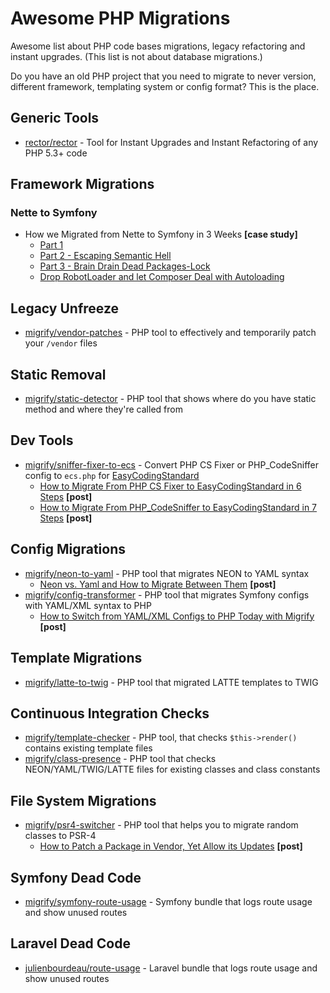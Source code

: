 # Awesome PHP Migrations

Awesome list about PHP code bases migrations, legacy refactoring and instant upgrades. (This list is not about database migrations.)

Do you have an old PHP project that you need to migrate to never version, different framework, templating system or config format? This is the place.

## Generic Tools

- [rector/rector](https://github.com/rectorphp/rector) - Tool for Instant Upgrades and Instant Refactoring of any PHP 5.3+ code

## Framework Migrations

### Nette to Symfony

- How we Migrated from Nette to Symfony in 3 Weeks **[case study]**
    - [Part 1](https://tomasvotruba.com/blog/2019/02/21/how-we-migrated-from-nette-to-symfony-in-3-weeks-part-1/)
    - [Part 2 -  Escaping Semantic Hell](https://tomasvotruba.com/blog/2019/03/07/why-we-migrated-from-nette-to-symfony-in-3-weeks-part-2/)
    - [Part 3 - Brain Drain Dead Packages-Lock](https://tomasvotruba.com/blog/2019/03/11/why-we-migrated-from-nette-to-symfony-in-3-weeks-part-3/)
    - [Drop RobotLoader and let Composer Deal with Autoloading](https://tomasvotruba.com/blog/2020/06/08/drop-robot-loader-and-let-composer-deal-with-autoloading/)

## Legacy Unfreeze

- [migrify/vendor-patches](https://github.com/migrify/vendor-patches) - PHP tool to effectively and temporarily patch your `/vendor` files

## Static Removal

- [migrify/static-detector](https://github.com/migrify/static-detector) - PHP tool that shows where do you have static method and where they're called from

## Dev Tools

- [migrify/sniffer-fixer-to-ecs](https://github.com/migrify/sniffer-fixer-to-ecs) - Convert PHP CS Fixer or PHP_CodeSniffer config to `ecs.php` for [EasyCodingStandard](https://github.com/symplify/easy-coding-standard) 
    - [How to Migrate From PHP CS Fixer to EasyCodingStandard in 6 Steps](https://tomasvotruba.com/blog/2018/06/07/how-to-migrate-from-php-cs-fixer-to-easy-coding-standard/) **[post]**
    - [How to Migrate From PHP_CodeSniffer to EasyCodingStandard in 7 Steps](https://tomasvotruba.com/blog/2018/06/04/how-to-migrate-from-php-code-sniffer-to-easy-coding-standard/) **[post]**

## Config Migrations

- [migrify/neon-to-yaml](https://github.com/migrify/neon-to-yaml) - PHP tool that migrates NEON to YAML syntax
    - [Neon vs. Yaml and How to Migrate Between Them](https://tomasvotruba.com/blog/2018/03/12/neon-vs-yaml-and-how-to-migrate-between-them/) **[post]**
- [migrify/config-transformer](https://github.com/migrify/config-transformer) - PHP tool that migrates Symfony configs with YAML/XML syntax to PHP 
    - [How to Switch from YAML/XML Configs to PHP Today with Migrify](https://tomasvotruba.com/blog/2020/07/27/how-to-switch-from-yaml-xml-configs-to-php-today-with-migrify/) **[post]**  

## Template Migrations

- [migrify/latte-to-twig](https://github.com/migrify/latte-to-twig) - PHP tool that migrated LATTE templates to TWIG 

## Continuous Integration Checks

- [migrify/template-checker](https://github.com/migrify/template-checker) - PHP tool, that checks `$this->render()` contains existing template files
- [migrify/class-presence](https://github.com/migrify/class-presence) - PHP tool that checks NEON/YAML/TWIG/LATTE files for existing classes and class constants 

## File System Migrations

- [migrify/psr4-switcher](https://github.com/migrify/psr4-switcher) - PHP tool that helps you to migrate random classes to PSR-4
    - [How to Patch a Package in Vendor, Yet Allow its Updates](https://tomasvotruba.com/blog/2020/07/02/how-to-patch-package-in-vendor-yet-allow-its-updates/) **[post]**

## Symfony Dead Code

- [migrify/symfony-route-usage](https://github.com/migrify/symfony-route-usage) - Symfony bundle that logs route usage and show unused routes

## Laravel Dead Code

- [julienbourdeau/route-usage](https://github.com/julienbourdeau/route-usage) - Laravel bundle that logs route usage and show unused routes
